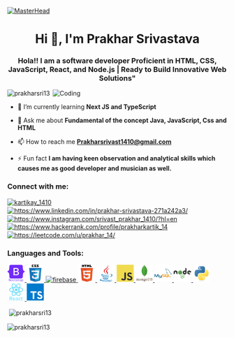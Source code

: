[![MasterHead](https://static.wixstatic.com/media/c298a2_29917527464246a1b5f6054acd214af1~mv2.png/v1/fill/w_986,h_543,al_c,q_90,usm_0.66_1.00_0.01,enc_auto/zoho-developers.png)](https://Prakharsri13.io)
<h1 align="center">Hi 👋, I'm Prakhar Srivastava</h1>
<h3 align="center">Hola!! I am a software developer Proficient in HTML, CSS, JavaScript, React, and Node.js | Ready to Build Innovative Web Solutions"</h3>
<img align="right" alt="Coding" width="400" src="https://media0.giphy.com/media/v1.Y2lkPTc5MGI3NjExYnRlNzJoZjFnODBmOW1yMnZxZ2pzZ2Y4dG83M3JwOWozYnY4YWl5ciZlcD12MV9pbnRlcm5hbF9naWZfYnlfaWQmY3Q9Zw/QDjpIL6oNCVZ4qzGs7/giphy.webp">

<p align="left"> <img src="https://komarev.com/ghpvc/?username=prakharsri13&label=Profile%20views&color=0e75b6&style=flat" alt="prakharsri13" /> </p>

- 🌱 I’m currently learning **Next JS and TypeScript**

- 💬 Ask me about **Fundamental of the concept Java, JavaScript, Css and HTML**

- 📫 How to reach me **Prakharsrivast1410@gmail.com**

- ⚡ Fun fact **I am having keen observation and analytical skills which causes me as good developer and musician as well.**

<h3 align="left">Connect with me:</h3>
<p align="left">
<a href="https://twitter.com/kartikay_1410" target="blank"><img align="center" src="https://raw.githubusercontent.com/rahuldkjain/github-profile-readme-generator/master/src/images/icons/Social/twitter.svg" alt="kartikay_1410" height="30" width="40" /></a>
<a href="https://linkedin.com/in/https://www.linkedin.com/in/prakhar-srivastava-271a242a3/" target="blank"><img align="center" src="https://raw.githubusercontent.com/rahuldkjain/github-profile-readme-generator/master/src/images/icons/Social/linked-in-alt.svg" alt="https://www.linkedin.com/in/prakhar-srivastava-271a242a3/" height="30" width="40" /></a>
<a href="https://instagram.com/https://www.instagram.com/srivast_prakhar_1410/?hl=en" target="blank"><img align="center" src="https://raw.githubusercontent.com/rahuldkjain/github-profile-readme-generator/master/src/images/icons/Social/instagram.svg" alt="https://www.instagram.com/srivast_prakhar_1410/?hl=en" height="30" width="40" /></a>
<a href="https://www.hackerrank.com/https://www.hackerrank.com/profile/prakharkartik_14" target="blank"><img align="center" src="https://raw.githubusercontent.com/rahuldkjain/github-profile-readme-generator/master/src/images/icons/Social/hackerrank.svg" alt="https://www.hackerrank.com/profile/prakharkartik_14" height="30" width="40" /></a>
<a href="https://www.leetcode.com/https://leetcode.com/u/prakhar_14/" target="blank"><img align="center" src="https://raw.githubusercontent.com/rahuldkjain/github-profile-readme-generator/master/src/images/icons/Social/leet-code.svg" alt="https://leetcode.com/u/prakhar_14/" height="30" width="40" /></a>
</p>

<h3 align="left">Languages and Tools:</h3>
<p align="left"> <a href="https://getbootstrap.com" target="_blank" rel="noreferrer"> <img src="https://raw.githubusercontent.com/devicons/devicon/master/icons/bootstrap/bootstrap-plain-wordmark.svg" alt="bootstrap" width="40" height="40"/> </a> <a href="https://www.w3schools.com/css/" target="_blank" rel="noreferrer"> <img src="https://raw.githubusercontent.com/devicons/devicon/master/icons/css3/css3-original-wordmark.svg" alt="css3" width="40" height="40"/> </a> <a href="https://firebase.google.com/" target="_blank" rel="noreferrer"> <img src="https://www.vectorlogo.zone/logos/firebase/firebase-icon.svg" alt="firebase" width="40" height="40"/> </a> <a href="https://www.w3.org/html/" target="_blank" rel="noreferrer"> <img src="https://raw.githubusercontent.com/devicons/devicon/master/icons/html5/html5-original-wordmark.svg" alt="html5" width="40" height="40"/> </a> <a href="https://www.java.com" target="_blank" rel="noreferrer"> <img src="https://raw.githubusercontent.com/devicons/devicon/master/icons/java/java-original.svg" alt="java" width="40" height="40"/> </a> <a href="https://developer.mozilla.org/en-US/docs/Web/JavaScript" target="_blank" rel="noreferrer"> <img src="https://raw.githubusercontent.com/devicons/devicon/master/icons/javascript/javascript-original.svg" alt="javascript" width="40" height="40"/> </a> <a href="https://www.mongodb.com/" target="_blank" rel="noreferrer"> <img src="https://raw.githubusercontent.com/devicons/devicon/master/icons/mongodb/mongodb-original-wordmark.svg" alt="mongodb" width="40" height="40"/> </a> <a href="https://www.mysql.com/" target="_blank" rel="noreferrer"> <img src="https://raw.githubusercontent.com/devicons/devicon/master/icons/mysql/mysql-original-wordmark.svg" alt="mysql" width="40" height="40"/> </a> <a href="https://nodejs.org" target="_blank" rel="noreferrer"> <img src="https://raw.githubusercontent.com/devicons/devicon/master/icons/nodejs/nodejs-original-wordmark.svg" alt="nodejs" width="40" height="40"/> </a> <a href="https://www.python.org" target="_blank" rel="noreferrer"> <img src="https://raw.githubusercontent.com/devicons/devicon/master/icons/python/python-original.svg" alt="python" width="40" height="40"/> </a> <a href="https://reactjs.org/" target="_blank" rel="noreferrer"> <img src="https://raw.githubusercontent.com/devicons/devicon/master/icons/react/react-original-wordmark.svg" alt="react" width="40" height="40"/> </a> <a href="https://www.typescriptlang.org/" target="_blank" rel="noreferrer"> <img src="https://raw.githubusercontent.com/devicons/devicon/master/icons/typescript/typescript-original.svg" alt="typescript" width="40" height="40"/> </a> </p>

<p>&nbsp;<img align="center" src="https://github-readme-stats.vercel.app/api?username=prakharsri13&show_icons=true&locale=en" alt="prakharsri13" /></p>

<p><img align="center" src="https://github-readme-streak-stats.herokuapp.com/?user=prakharsri13&" alt="prakharsri13" /></p>
